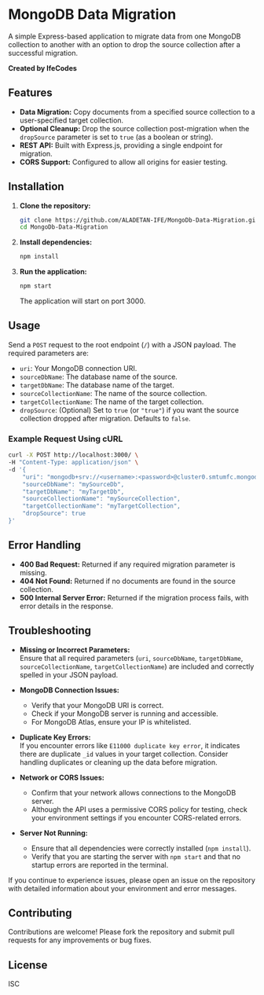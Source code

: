 # MongoDB Data Migration

A simple Express-based application to migrate data from one MongoDB collection to another with an option to drop the source collection after a successful migration.

**Created by IfeCodes**

## Features

- **Data Migration:** Copy documents from a specified source collection to a user-specified target collection.
- **Optional Cleanup:** Drop the source collection post-migration when the `dropSource` parameter is set to `true` (as a boolean or string).
- **REST API:** Built with Express.js, providing a single endpoint for migration.
- **CORS Support:** Configured to allow all origins for easier testing.

## Installation

1. **Clone the repository:**

   ```bash
   git clone https://github.com/ALADETAN-IFE/MongoDb-Data-Migration.git
   cd MongoDb-Data-Migration
   ```

2. **Install dependencies:**

   ```bash
   npm install
   ```

3. **Run the application:**

   ```bash
   npm start
   ```

   The application will start on port 3000.

## Usage

Send a `POST` request to the root endpoint (`/`) with a JSON payload. The required parameters are:

- `uri`: Your MongoDB connection URI.
- `sourceDbName`: The database name of the source.
- `targetDbName`: The database name of the target.
- `sourceCollectionName`: The name of the source collection.
- `targetCollectionName`: The name of the target collection.
- `dropSource`: (Optional) Set to `true` (or `"true"`) if you want the source collection dropped after migration. Defaults to `false`.

### Example Request Using cURL

```bash
curl -X POST http://localhost:3000/ \
-H "Content-Type: application/json" \
-d '{
    "uri": "mongodb+srv://<username>:<password>@cluster0.smtumfc.mongodb.net",
    "sourceDbName": "mySourceDb",
    "targetDbName": "myTargetDb",
    "sourceCollectionName": "mySourceCollection",
    "targetCollectionName": "myTargetCollection",
    "dropSource": true
}'
```

## Error Handling

- **400 Bad Request:** Returned if any required migration parameter is missing.
- **404 Not Found:** Returned if no documents are found in the source collection.
- **500 Internal Server Error:** Returned if the migration process fails, with error details in the response.

## Troubleshooting

- **Missing or Incorrect Parameters:**  
  Ensure that all required parameters (`uri`, `sourceDbName`, `targetDbName`, `sourceCollectionName`, `targetCollectionName`) are included and correctly spelled in your JSON payload.

- **MongoDB Connection Issues:**  
  - Verify that your MongoDB URI is correct.  
  - Check if your MongoDB server is running and accessible.  
  - For MongoDB Atlas, ensure your IP is whitelisted.

- **Duplicate Key Errors:**  
  If you encounter errors like `E11000 duplicate key error`, it indicates there are duplicate `_id` values in your target collection. Consider handling duplicates or cleaning up the data before migration.

- **Network or CORS Issues:**  
  - Confirm that your network allows connections to the MongoDB server.  
  - Although the API uses a permissive CORS policy for testing, check your environment settings if you encounter CORS-related errors.

- **Server Not Running:**  
  - Ensure that all dependencies were correctly installed (`npm install`).  
  - Verify that you are starting the server with `npm start` and that no startup errors are reported in the terminal.

If you continue to experience issues, please open an issue on the repository with detailed information about your environment and error messages.

## Contributing

Contributions are welcome! Please fork the repository and submit pull requests for any improvements or bug fixes.

## License

ISC